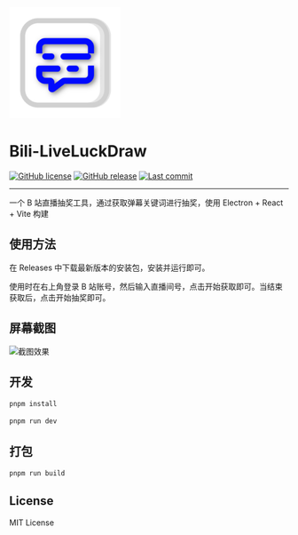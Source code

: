 <img src="/public/icon.png" alt="logo" width="200"/>

# Bili-LiveLuckDraw

[![GitHub license](https://img.shields.io/github/license/grtsinry43/Bili-LiveLuckDraw)](https://opensource.org/license/MIT)
[![GitHub release](https://img.shields.io/github/v/release/grtsinry43/Bili-LiveLuckDraw)](https://github.com/grtsinry43/Bili-LiveLuckDraw/releases)
[![Last commit](https://img.shields.io/github/last-commit/grtsinry43/Bili-LiveLuckDraw)](https://github.com/grtsinry43/Bili-LiveLuckDraw/commits/main)

---

一个 B 站直播抽奖工具，通过获取弹幕关键词进行抽奖，使用 Electron + React + Vite 构建

## 使用方法

在 Releases 中下载最新版本的安装包，安装并运行即可。

使用时在右上角登录 B 站账号，然后输入直播间号，点击开始获取即可。当结束获取后，点击开始抽奖即可。

## 屏幕截图

![截图效果](https://github.com/user-attachments/assets/ad5d7713-c495-4fc7-9260-58a6959e216a)

## 开发

```bash
pnpm install
````
    
```bash
pnpm run dev
```

## 打包

```bash
pnpm run build
```

## License

MIT License
